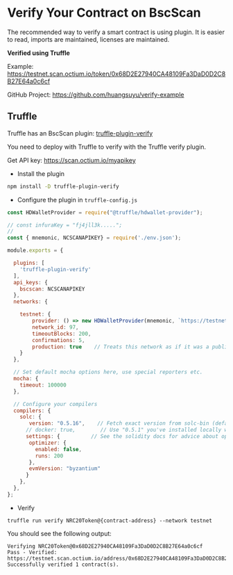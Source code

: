 # Verify Your Contract on BscScan

The recommended way to verify a smart contract is using plugin. It is easier to read, imports are maintained, licenses are maintained.

**Verified using Truffle**

Example: <https://testnet.scan.octium.io/token/0x68D2E27940CA48109Fa3DaD0D2C8B27E64a0c6cf>

GitHub Project: <https://github.com/huangsuyu/verify-example>

## Truffle

Truffle has an BscScan plugin: [truffle-plugin-verify](https://github.com/rkalis/truffle-plugin-verify)

You need to deploy with Truffle to verify with the Truffle verify plugin.

Get API key: https://scan.octium.io/myapikey

- Install the plugin

```bash
npm install -D truffle-plugin-verify
```

- Configure the plugin in `truffle-config.js`

```js
const HDWalletProvider = require("@truffle/hdwallet-provider");

// const infuraKey = "fj4jll3k.....";
//
const { mnemonic, NCSCANAPIKEY} = require('./env.json');

module.exports = {

  plugins: [
    'truffle-plugin-verify'
  ],
  api_keys: {
    bscscan: NCSCANAPIKEY
  },
  networks: {

    testnet: {
        provider: () => new HDWalletProvider(mnemonic, `https://testnet-rpc.scan.octium.io`),
        network_id: 97,
        timeoutBlocks: 200,
        confirmations: 5,
        production: true    // Treats this network as if it was a public net. (default: false)
    }
  },

  // Set default mocha options here, use special reporters etc.
  mocha: {
    timeout: 100000
  },

  // Configure your compilers
  compilers: {
    solc: {
       version: "0.5.16",    // Fetch exact version from solc-bin (default: truffle's version)
      // docker: true,        // Use "0.5.1" you've installed locally with docker (default: false)
      settings: {          // See the solidity docs for advice about optimization and evmVersion
       optimizer: {
         enabled: false,
         runs: 200
       },
       evmVersion: "byzantium"
      }
    },
  },
};

```

- Verify
```
truffle run verify NRC20Token@{contract-address} --network testnet
```
You should see the following output:

```
Verifying NRC20Token@0x68D2E27940CA48109Fa3DaD0D2C8B27E64a0c6cf
Pass - Verified: https://testnet.scan.octium.io/address/0x68D2E27940CA48109Fa3DaD0D2C8B27E64a0c6cf#contracts
Successfully verified 1 contract(s).
```



